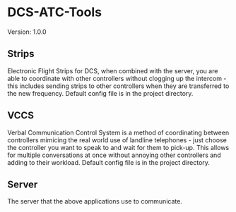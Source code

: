 # DCS-ATC-Tools

Version: 1.0.0

## Strips

Electronic Flight Strips for DCS, when combined with the server, you are able to coordinate with other controllers without clogging up the intercom - this includes sending strips to other controllers when they are transferred to the new frequency. Default config file is in the project directory.

## VCCS

Verbal Communication Control System is a method of coordinating between controllers mimicing the real world use of landline telephones - just choose the controller you want to speak to and wait for them to pick-up. This allows for multiple conversations at once without annoying other controllers and adding to their workload. Default config file is in the project directory.

## Server

The server that the above applications use to communicate.